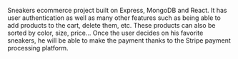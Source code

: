 Sneakers ecommerce project built on Express, MongoDB and React. It has user authentication as well as many other features such as being able to add products to the cart, delete them, etc. These products can also be sorted by color, size, price... Once the user decides on his favorite sneakers, he will be able to make the payment thanks to the Stripe payment processing platform. 
